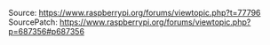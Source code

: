 Source: https://www.raspberrypi.org/forums/viewtopic.php?t=77796
SourcePatch: https://www.raspberrypi.org/forums/viewtopic.php?p=687356#p687356
